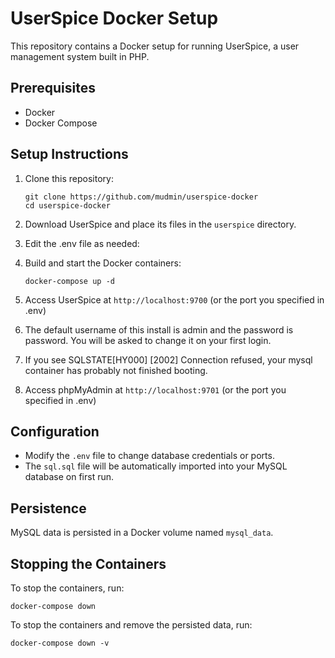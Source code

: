 # UserSpice Docker Setup

This repository contains a Docker setup for running UserSpice, a user management system built in PHP.

## Prerequisites

- Docker
- Docker Compose

## Setup Instructions

1. Clone this repository:
   ```
   git clone https://github.com/mudmin/userspice-docker
   cd userspice-docker
   ```

2. Download UserSpice and place its files in the `userspice` directory.

3. Edit the .env file as needed:

4. Build and start the Docker containers:
   ```
   docker-compose up -d
   ```

5. Access UserSpice at `http://localhost:9700` (or the port you specified in .env) 

6. The default username of this install is admin and the password is password.
   You will be asked to change it on your first login.

7. If you see SQLSTATE[HY000] [2002] Connection refused, your mysql container has
   probably not finished booting.   

8. Access phpMyAdmin at `http://localhost:9701` (or the port you specified in .env)

## Configuration

- Modify the `.env` file to change database credentials or ports.
- The `sql.sql` file will be automatically imported into your MySQL database on first run.

## Persistence

MySQL data is persisted in a Docker volume named `mysql_data`.

## Stopping the Containers

To stop the containers, run:
```
docker-compose down
```

To stop the containers and remove the persisted data, run:
```
docker-compose down -v
```


